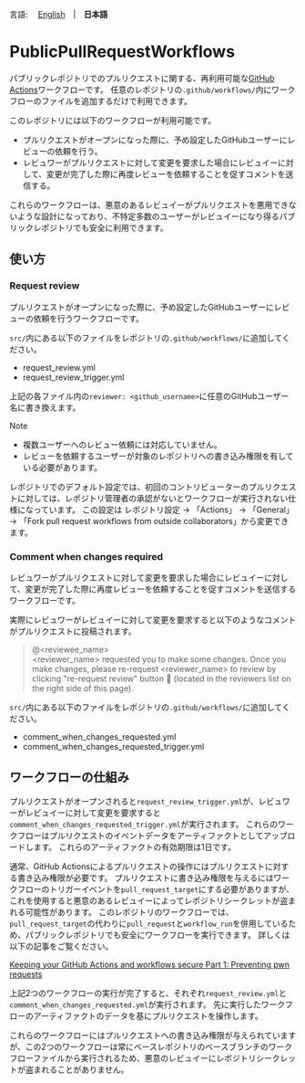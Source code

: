 言語: 　[English](./README.md)　|　**日本語**

# PublicPullRequestWorkflows
パブリックレポジトリでのプルリクエストに関する、再利用可能な[GitHub Actions](https://github.co.jp/features/actions)ワークフローです。
任意のレポジトリの`.github/workflows/`内にワークフローのファイルを追加するだけで利用できます。

このレポジトリには以下のワークフローが利用可能です。

- プルリクエストがオープンになった際に、予め設定したGitHubユーザーにレビューの依頼を行う。
- レビュワーがプルリクエストに対して変更を要求した場合にレビュイーに対して、変更が完了した際に再度レビューを依頼することを促すコメントを送信する。

これらのワークフローは、悪意のあるレビュイーがプルリクエストを悪用できないような設計になっており、不特定多数のユーザーがレビュイーになり得るパブリックレポジトリでも安全に利用できます。

## 使い方
### Request review
プルリクエストがオープンになった際に、予め設定したGitHubユーザーにレビューの依頼を行うワークフローです。

`src/`内にある以下のファイルをレポジトリの`.github/workflows/`に追加してください。

- request_review.yml
- request_review_trigger.yml

上記の各ファイル内の`reviewer: <github_username>`に任意のGitHubユーザー名に書き換えます。

> [!NOTE]
> - 複数ユーザーへのレビュー依頼には対応していません。
> - レビューを依頼するユーザーが対象のレポジトリへの書き込み権限を有している必要があります。

レポジトリでのデフォルト設定では、初回のコントリビューターのプルリクエストに対しては、レポジトリ管理者の承認がないとワークフローが実行されない仕様になっています。
この設定は レポジトリ設定 → 「Actions」 → 「General」 → 「Fork pull request workflows from outside collaborators」から変更できます。

### Comment when changes required
レビュワーがプルリクエストに対して変更を要求した場合にレビュイーに対して、変更が完了した際に再度レビューを依頼することを促すコメントを送信するワークフローです。

実際にレビュワーがレビュイーに対して変更を要求すると以下のようなコメントがプルリクエストに投稿されます。

> @<reviewee_name><br>
> <reviewer_name> requested you to make some changes.
> Once you make changes, please re-request <reviewer_name> to review by clicking "re-request review" button 🔄 (located in the reviewers list on the right side of this page).

`src/`内にある以下のファイルをレポジトリの`.github/workflows/`に追加してください。

- comment_when_changes_requested.yml
- comment_when_changes_requested_trigger.yml

## ワークフローの仕組み
プルリクエストがオープンされると`request_review_trigger.yml`が、レビュワーがレビュイーに対して変更を要求すると`comment_when_changes_requested_trigger.yml`が実行されます。
これらのワークフローはプルリクエストのイベントデータをアーティファクトとしてアップロードします。
これらのアーティファクトの有効期限は1日です。

通常、GitHub Actionsによるプルリクエストの操作にはプルリクエストに対する書き込み権限が必要です。
プルリクエストに書き込み権限を与えるにはワークフローのトリガーイベントを`pull_request_target`にする必要がありますが、これを使用すると悪意のあるレビュイーによってレポジトリシークレットが盗まれる可能性があります。
このレポジトリのワークフローでは、`pull_request_target`の代わりに`pull_request`と`workflow_run`を併用しているため、パブリックレポジトリでも安全にワークフローを実行できます。
詳しくは以下の記事をご覧ください。

[Keeping your GitHub Actions and workflows secure Part 1: Preventing pwn requests](https://securitylab.github.com/research/github-actions-preventing-pwn-requests/)

上記2つのワークフローの実行が完了すると、それぞれ`request_review.yml`と`comment_when_changes_requested.yml`が実行されます。
先に実行したワークフローのアーティファクトのデータを基にプルリクエストを操作します。

これらのワークフローにはプルリクエストへの書き込み権限が与えられていますが、この2つのワークフローは常にベースレポジトリのベースブランチのワークフローファイルから実行されるため、悪意のレビュイーにレポジトリシークレットが盗まれることがありません。